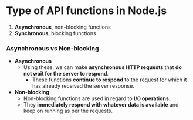 # Type of API functions in Node.js

1. **Asynchronous**, non-blocking functions
2. **Synchronous**, blocking functions

### **Asynchronous vs Non-blocking**

* **Asynchronous**
  * Using these, we can make **asynchronous HTTP requests** that **do not wait for the server to respond**.
    * These functions **continue to respond** to the request for which it has already received the server response.
* **Non-blocking**
  * Non-blocking functions are used in regard to **I/0 operations**.
  * They **immediately respond with whatever data is available** and keep on running as per the requests.
